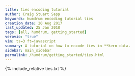 ```yaml
---
title: ties encoding tutorial
author: Craig Stuart Sapp
keywords: humdrum encoding tutorial ties
creation_date: 20 Aug 2017
last_updated: 25 Jan 2018
tags: [all, humdrum, getting_started]
verovio: "true"
vim: ts=3 ft=javascript
summary: A tutorial on how to encode ties in **kern data.
sidebar: main_sidebar
permalink: /humdrum/getting_started/ties.html
---
```


{% include_relative ties.txt %}

